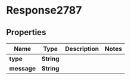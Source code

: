 
# Response2787

## Properties
Name | Type | Description | Notes
------------ | ------------- | ------------- | -------------
**type** | **String** |  | 
**message** | **String** |  | 



